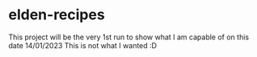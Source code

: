 # elden-recipes
This project will be the very 1st run to show what I am capable of on this date 14/01/2023
This is not what I wanted :D